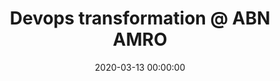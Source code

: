 ---
title: 'Devops transformation @ ABN AMRO'
description: >
 The presentation summarises the IT Transformation at ABN AMRO bank. ABN AMRO is a Dutch bank and is on a DevOps transformation. The goal is to streamline the software development process, decreasing the lead time. At the same time, increasing the value delivered to the clients.
conference: 'McKinsey DevOpsDay'
type: 'talk'
location: 'Online'
website: 'https://www.linkedin.com/feed/update/urn:li:activity:6637675140391989248/'
slides: 'https://speakerdeck.com/player/497a607f415e4974bc0e467b7442acf2'
date: 2020-03-13 00:00:00
featured_image: 'images/speaking/2020-03-13-mckinsey-devopsday-devops-transformation-abn-amro.webp'
---